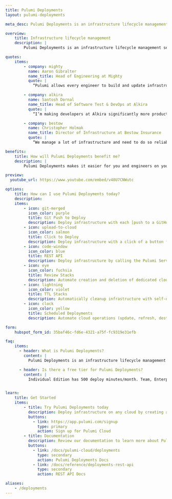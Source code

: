 ```yaml
---
title: Pulumi Deployments
layout: pulumi-deployments

meta_desc: Pulumi Deployments is an infrastructure lifecycle management service for automating the deployment and management of cloud infrastructure

overview:
    title: Infrastructure lifecycle management
    description: |
        Pulumi Deployments is an infrastructure lifecycle management service. It provides automation of deployment and operational workflows for cloud infrastructure. With Pulumi Deployments, you can orchestrate with ease the at-scale complexities of production infrastructure.

quotes:
    items:
        - company: mighty
          name: Aaron Gibralter
          name_title: Head of Engineering at Mighty
          quote: |
            “Pulumi allows every engineer to build and update infrastructure instead of only our infrastructure team. With Pulumi Deployments, we could easily set up a standardized CI/CD infrastructure workflow for every engineer that immediately makes them productive.”

        - company: alkira
          name: Santosh Dornal
          name_title: Head of Software Test & DevOps at Alkira
          quote: |
            “I’m making developers at Alkira significantly more productive while also making my job easier using Pulumi. I can get developers using IaC immediately with Pulumi Deployments and its GitHub integration, while Pulumi Insights makes it really easy to find idle developer environments that need to be shut down, which reduces our cloud costs.”

        - company: bestow
          name: Christopher Holmak
          name_title: Director of Infrastructure at Bestow Insurance
          quote: |
            “We manage a lot of infrastructure and need to do so reliably, securely, and in a cost-effective manner. Infrastructure as code helps do that, and we’ve now fully migrated everything from Terraform to Pulumi. There are still many operational processes, however, that can lead to drift or stale infrastructure. We are so happy to see Pulumi expanding to tackle these adjacent areas of infrastructure management.”

benefits:
    title: How will Pulumi Deployments benefit me?
    description: |
        Pulumi Deployments makes it easier for you and engineers on your team to manage the entire lifecycle of infrastructure from provisioning to tear down. You can choose from different workflows such as GitHub pull requests triggered deployments, stacks with time based automatic deletions, scheduled automations, and more. You can also orchestrate custom workflows with [Automation API](/docs/using-pulumi/automation-api/) and offload the workflow execution to Pulumi Deployments instead of running the Automation API code locally yourself. Pulumi Deployments is a fully managed service with minimal setup and is available through [Pulumi Cloud](/product/pulumi-cloud/).

preview:
  youtube_url: https://www.youtube.com/embed/v48U7CNWutc

options:
    title: How can I use Pulumi Deployments today?
    description:
    items:
        - icon: git-merged
          icon_color: purple
          title: Git Push to Deploy
          description: Deploy infrastructure with each [push to a GitHub branch](/docs/pulumi-cloud/deployments/reference/#github-push-to-deploy), using pull requests to review changes in ephemeral [Review Stacks](/docs/pulumi-cloud/deployments/review-stacks/) before deploying them.
        - icon: upload-to-cloud
          icon_color: salmon
          title: Click to Deploy
          description: Deploy infrastructure with a click of a button from the Pulumi Cloud console. Run update, preview, refresh, and destroy commands.
        - icon: code-window
          icon_color: blue
          title: REST API
          description: Deploy infrastructure by calling the Pulumi Service REST API. You can also use the API to run [Remote Automation API](/docs/pulumi-cloud/deployments/reference/#rest-api) code.
        - icon: eye
          icon_color: fuchsia
          title: Review Stacks
          description: Automate creation and deletion of dedicated cloud environments for every pull request, enabling cost-effective reviews.
        - icon: lightning
          icon_color: violet
          title: TTL Stacks
          description: Automatically cleanup infrastructure with self-destroying (automatic deletion) stacks.
        - icon: clock
          icon_color: yellow
          title: Scheduled Deployments
          description: Automate cloud operations (update, refresh, destroy) on defined schedules using cron expressions.

form:
    hubspot_form_id: 35baf46c-fd6e-4321-a75f-fc9319e31efb

faq:
    items:
      - header: What is Pulumi Deployments?
        content: |
          Pulumi Deployments is an infrastructure lifecycle management service. It provides automation of deployment and operational workflows for cloud infrastructure. With Pulumi Deployments, you can orchestrate with ease the at-scale complexities of production infrastructure.

      - header: Is there a free tier for Pulumi Deployments?
        content: |
          Individual Edition has 500 deploy minutes/month. Team, Enterprise, and Business Critical Editions all have 3,000 included deploy minutes/month.


learn:
    title: Get Started
    items:
        - title: Try Pulumi Deployments today
          description: Deploy infrastructure on any cloud by creating a free Pulumi account.
          buttons:
            - link: https://app.pulumi.com/signup
              type: primary
              action: Sign up for Pulumi Cloud
        - title: Documentation
          description: Review our documentation to learn more about Pulumi Deployments.
          buttons:
            - link: /docs/pulumi-cloud/deployments
              type: secondary
              action: Pulumi Deployments Docs
            - link: /docs/reference/deployments-rest-api
              type: secondary
              action: REST API Docs

aliases:
    - /deployments
---
```

